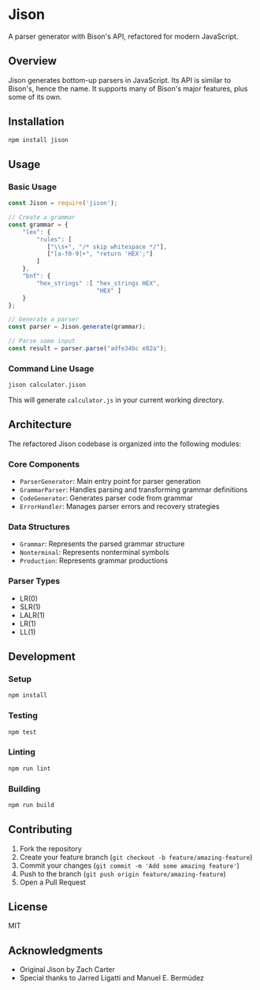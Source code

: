 # Jison

A parser generator with Bison's API, refactored for modern JavaScript.

## Overview

Jison generates bottom-up parsers in JavaScript. Its API is similar to Bison's, hence the name. It supports many of Bison's major features, plus some of its own.

## Installation

```bash
npm install jison
```

## Usage

### Basic Usage

```javascript
const Jison = require('jison');

// Create a grammar
const grammar = {
    "lex": {
        "rules": [
           ["\\s+", "/* skip whitespace */"],
           ["[a-f0-9]+", "return 'HEX';"]
        ]
    },
    "bnf": {
        "hex_strings" :[ "hex_strings HEX",
                         "HEX" ]
    }
};

// Generate a parser
const parser = Jison.generate(grammar);

// Parse some input
const result = parser.parse("adfe34bc e82a");
```

### Command Line Usage

```bash
jison calculator.jison
```

This will generate `calculator.js` in your current working directory.

## Architecture

The refactored Jison codebase is organized into the following modules:

### Core Components

- `ParserGenerator`: Main entry point for parser generation
- `GrammarParser`: Handles parsing and transforming grammar definitions
- `CodeGenerator`: Generates parser code from grammar
- `ErrorHandler`: Manages parser errors and recovery strategies

### Data Structures

- `Grammar`: Represents the parsed grammar structure
- `Nonterminal`: Represents nonterminal symbols
- `Production`: Represents grammar productions

### Parser Types

- LR(0)
- SLR(1)
- LALR(1)
- LR(1)
- LL(1)

## Development

### Setup

```bash
npm install
```

### Testing

```bash
npm test
```

### Linting

```bash
npm run lint
```

### Building

```bash
npm run build
```

## Contributing

1. Fork the repository
2. Create your feature branch (`git checkout -b feature/amazing-feature`)
3. Commit your changes (`git commit -m 'Add some amazing feature'`)
4. Push to the branch (`git push origin feature/amazing-feature`)
5. Open a Pull Request

## License

MIT

## Acknowledgments

- Original Jison by Zach Carter
- Special thanks to Jarred Ligatti and Manuel E. Bermúdez

